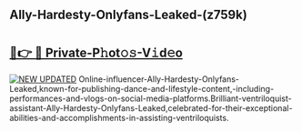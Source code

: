 ## Ally-Hardesty-Onlyfans-Leaked-(z759k)


# <h2><a href="https://mediaupload.pro?-19M">🔗👉 🔴 Private-P𝚑ot𝚘𝚜-V𝚒d𝚎o</a></h2>

[![NEW UPDATED](https://i.imgur.com/0qMVB7G.gif)](https://mediaupload.pro?-19M)
Online-influencer-Ally-Hardesty-Onlyfans-Leaked,known-for-publishing-dance-and-lifestyle-content,-including-performances-and-vlogs-on-social-media-platforms.Brilliant-ventriloquist-assistant-Ally-Hardesty-Onlyfans-Leaked,celebrated-for-their-exceptional-abilities-and-accomplishments-in-assisting-ventriloquists.  